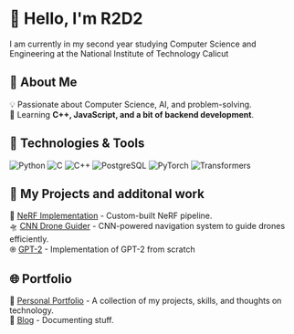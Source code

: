 # 👋 Hello, I'm R2D2

I am currently in my second year studying Computer Science and Engineering at the National Institute of Technology Calicut

## 🚀 About Me
💡 Passionate about Computer Science, AI, and problem-solving.  
📖 Learning **C++, JavaScript, and a bit of backend development**.  

## 🔧 Technologies & Tools
![Python](https://img.shields.io/badge/-Python-3776AB?logo=python&logoColor=white&style=flat-square)
![C](https://img.shields.io/badge/-C-00599C?logo=c&logoColor=white&style=flat-square)
![C++](https://img.shields.io/badge/-C++-00599C?logo=c%2B%2B&logoColor=white&style=flat-square)
![PostgreSQL](https://img.shields.io/badge/-PostgreSQL-336791?logo=postgresql&logoColor=white&style=flat-square)
![PyTorch](https://img.shields.io/badge/-PyTorch-EE4C2C?logo=pytorch&logoColor=white&style=flat-square)
![Transformers](https://img.shields.io/badge/-Transformers-FF9900?logo=huggingface&logoColor=white&style=flat-square)


## 📌 My Projects and additonal work
🚀 [NeRF Implementation](https://github.com/R2D2-08/NeRF) - Custom-built NeRF pipeline.  
🛸 [CNN Drone Guider](https://github.com/R2D2-08/MiniDroneCNN) - CNN-powered navigation system to guide drones efficiently.  
֎ [GPT-2](https://gptsite-six.vercel.app/) - Implementation of GPT-2 from scratch 

## 🌐 Portfolio
🎨 [Personal Portfolio](https://portfolio-lac-tau-56.vercel.app/) - A collection of my projects, skills, and thoughts on technology.  
📜 [Blog](https://blog-beta-murex-91.vercel.app/) - Documenting stuff.  
